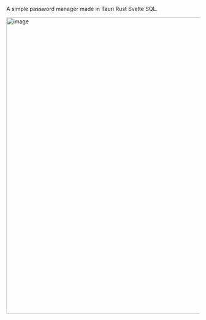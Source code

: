 A simple password manager made in Tauri Rust Svelte SQL.

<img width="773" alt="image" src="https://github.com/Abubakar1122331/Tauri-Rust-Password-Manager/assets/110607297/f70af9b6-8a7b-462c-b6bb-c8afb43cf5d0">
